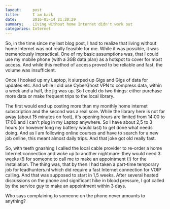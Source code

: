 ```yaml
---
layout:     post
title:      I am back
date:       2016-05-14 21:20:29
summary:    Living without home Internet didn't work out
categories: Internet
---
```


So, in the time since my last blog post, I had to realize that living without home Internet was not really feasible for me. While it was possible, it was tremendously impractical. One of my basic assumptions was, that I could use my mobile phone (with a 3GB data plan) as a hotspot to cover for most access. And while this method of access proved to be reliable and fast, the volume was insufficient.

Once I hooked up my Laptop, it slurped up Gigs and Gigs of data for updates etc. And while I did use CyberGhost VPN to compress data, within a week and a half, the jig was up. So I could do two things: either purchase more data or make frequent trips to the local library.

The first would end up costing more than my monthly home internet subscription and the second was a real sore. While the library here is not far away (about 15 minutes on foot), it's opening hours are limited from 14:00 to 17:00 and I can't plug in my Laptop anywhere. So I have about 2,5 to 3 hours (or however long my battery would last) to get done what needs doing. And as I am following online courses and have to search for a new job online, this meant almost daily trips. And that joke got old really fast.

So, with teeth gnashing I called the local cable provider to re-order a home Internet connection and woke up to another nightmare: they would need 3 weeks (!) for someone to call me to make an appointment (!) for the installation. The thing was, that by then I had taken a part-time temporary job for leadhunters.nl which did require a fast Internet connection for VOIP calling. And that was supposed to start in 1,5 weeks. After several heated discussions on the phone and significant hike in blood pressure, I got called by the service guy to make an appointment within 3 days. 

Who says complaining to someone on the phone never amounts to anything?
